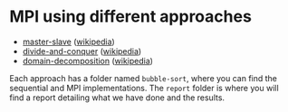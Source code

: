 # MPI using different approaches

- [master-slave](./master-slave) ([wikipedia](https://en.wikipedia.org/wiki/Master/slave_(technology)))
- [divide-and-conquer](./divide-conquer) ([wikipedia](https://en.wikipedia.org/wiki/Divide-and-conquer_algorithm))
- [domain-decomposition](./domain-decomposition) ([wikipedia](https://en.wikipedia.org/wiki/Domain_decomposition_methods))

Each approach has a folder named `bubble-sort`, where you can find the sequential and MPI implementations. The `report` folder is where you will find a report detailing what we have done and the results.
